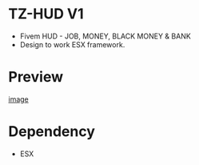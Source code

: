 # TZ-HUD V1
- Fivem HUD - JOB, MONEY, BLACK MONEY & BANK
- Design to work ESX framework.

# Preview
[image](https://media.discordapp.net/attachments/769477867469537330/962629209182859275/unknown.png)

# Dependency
- ESX
